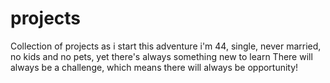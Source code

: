 # projects
Collection of projects as i start this adventure
i'm 44, single, never married, no kids and no pets, yet there's always something new to learn
There will always be a challenge, which means there will always be opportunity!
